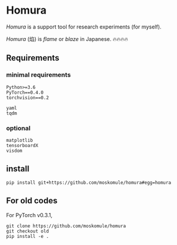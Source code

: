 # Homura

*Homura* is a support tool for research experiments (for myself).

*Homura* (焰) is *flame* or *blaze* in Japanese. 🔥🔥🔥🔥

## Requirements

### minimal requirements

```
Python>=3.6
PyTorch==0.4.0
torchvision==0.2
```

```
yaml
tqdm
```

### optional

```
matplotlib
tensorboardX
visdom
```

## install

```console
pip install git+https://github.com/moskomule/homura#egg=homura
```

## For old codes

For PyTorch v0.3.1,

```console
git clone https://github.com/moskomule/homura
git checkout old
pip install -e .
```
